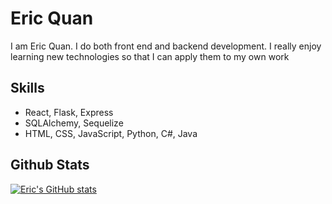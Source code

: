

# Eric Quan
I am Eric Quan. I do both front end and backend development. I really enjoy learning new technologies so that I can apply them to my own work

## Skills
* React, Flask, Express
* SQLAlchemy, Sequelize
* HTML, CSS, JavaScript, Python, C#, Java

## Github Stats
[![Eric's GitHub stats](https://github-readme-stats.vercel.app/api?username=equan1090)](https://github.com/anuraghazra/github-readme-stats)
<!--
**equan1090/equan1090** is a ✨ _special_ ✨ repository because its `README.md` (this file) appears on your GitHub profile.




- 🔭 I’m currently working on ...
- 🌱 I’m currently learning ...
- 👯 I’m looking to collaborate on ...
- 🤔 I’m looking for help with ...
- 💬 Ask me about ...
- 📫 How to reach me: ...
- 😄 Pronouns: ...
- ⚡ Fun fact: ...
-->
